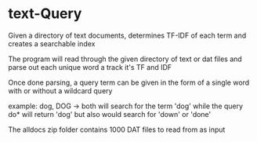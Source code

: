 # text-Query

Given a directory of text documents, determines TF-IDF of each term and creates a searchable index

The program will read through the given directory of text or dat files and parse out each unique word a track it's TF and IDF

Once done parsing, a query term can be given in the form of a single word with or without a wildcard query

example: dog, DOG -> both will search for the term 'dog'   while the query do* will return 'dog' but also would search for 'down' or 'done'

The alldocs zip folder contains 1000 DAT files to read from as input
